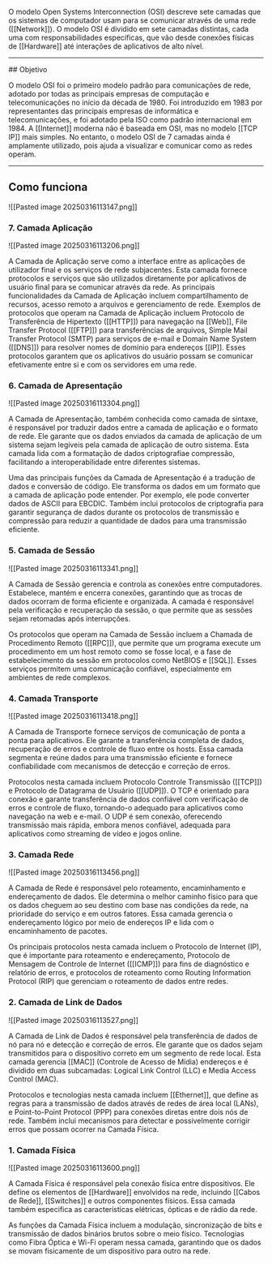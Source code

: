 O modelo Open Systems Interconnection (OSI) descreve sete camadas que os sistemas de computador usam para se comunicar através de uma rede ([[Network]]). O modelo OSI é dividido em sete camadas distintas, cada uma com responsabilidades específicas, que vão desde conexões físicas de [[Hardware]] até interações de aplicativos de alto nível.

<hr>
##  Objetivo

O modelo OSI foi o primeiro modelo padrão para comunicações de rede, adotado por todas as principais empresas de computação e telecomunicações no início da década de 1980. Foi introduzido em 1983 por representantes das principais empresas de informática e telecomunicações, e foi adotado pela ISO como padrão internacional em 1984.
A [[Internet]] moderna não é baseada em OSI, mas no modelo [[TCP IP]] mais simples. No entanto, o modelo OSI de 7 camadas ainda é amplamente utilizado, pois ajuda a visualizar e comunicar como as redes operam.

<hr>

## Como funciona

![[Pasted image 20250316113147.png]]

### 7. Camada Aplicação

![[Pasted image 20250316113206.png]]

A Camada de Aplicação serve como a interface entre as aplicações de utilizador final e os serviços de rede subjacentes. Esta camada fornece protocolos e serviços que são utilizados diretamente por aplicativos de usuário final para se comunicar através da rede. As principais funcionalidades da Camada de Aplicação incluem compartilhamento de recursos, acesso remoto a arquivos e gerenciamento de rede.
Exemplos de protocolos que operam na Camada de Aplicação incluem Protocolo de Transferência de Hipertexto ([[HTTP]]) para navegação na [[Web]], File Transfer Protocol ([[FTP]]) para transferências de arquivos, Simple Mail Transfer Protocol (SMTP) para serviços de e-mail e Domain Name System ([[DNS]]) para resolver nomes de domínio para endereços [[IP]]. Esses protocolos garantem que os aplicativos do usuário possam se comunicar efetivamente entre si e com os servidores em uma rede.

### 6. Camada de Apresentação

![[Pasted image 20250316113304.png]]

A Camada de Apresentação, também conhecida como camada de sintaxe, é responsável por traduzir dados entre a camada de aplicação e o formato de rede. Ele garante que os dados enviados da camada de aplicação de um sistema sejam legíveis pela camada de aplicação de outro sistema. Esta camada lida com a formatação de dados criptografiae compressão, facilitando a interoperabilidade entre diferentes sistemas.

Uma das principais funções da Camada de Apresentação é a tradução de dados e conversão de código. Ele transforma os dados em um formato que a camada de aplicação pode entender. Por exemplo, ele pode converter dados de ASCII para EBCDIC. Também inclui protocolos de criptografia para garantir segurança de dados durante os protocolos de transmissão e compressão para reduzir a quantidade de dados para uma transmissão eficiente.

### 5. Camada de Sessão

![[Pasted image 20250316113341.png]]

A Camada de Sessão gerencia e controla as conexões entre computadores. Estabelece, mantém e encerra conexões, garantindo que as trocas de dados ocorram de forma eficiente e organizada. A camada é responsável pela verificação e recuperação da sessão, o que permite que as sessões sejam retomadas após interrupções.

Os protocolos que operam na Camada de Sessão incluem a Chamada de Procedimento Remoto ([[RPC]]), que permite que um programa execute um procedimento em um host remoto como se fosse local, e a fase de estabelecimento da sessão em protocolos como NetBIOS e [[SQL]]. Esses serviços permitem uma comunicação confiável, especialmente em ambientes de rede complexos.

### 4. Camada Transporte

![[Pasted image 20250316113418.png]]

A Camada de Transporte fornece serviços de comunicação de ponta a ponta para aplicativos. Ele garante a transferência completa de dados, recuperação de erros e controle de fluxo entre os hosts. Essa camada segmenta e reúne dados para uma transmissão eficiente e fornece confiabilidade com mecanismos de detecção e correção de erros.

Protocolos nesta camada incluem Protocolo Controle Transmissão ([[TCP]]) e Protocolo de Datagrama de Usuário ([[UDP]]). O TCP é orientado para conexão e garante transferência de dados confiável com verificação de erros e controle de fluxo, tornando-o adequado para aplicativos como navegação na web e e-mail. O UDP é sem conexão, oferecendo transmissão mais rápida, embora menos confiável, adequada para aplicativos como streaming de vídeo e jogos online.

### 3. Camada Rede

![[Pasted image 20250316113456.png]]

A Camada de Rede é responsável pelo roteamento, encaminhamento e endereçamento de dados. Ele determina o melhor caminho físico para que os dados cheguem ao seu destino com base nas condições da rede, na prioridade do serviço e em outros fatores. Essa camada gerencia o endereçamento lógico por meio de endereços IP e lida com o encaminhamento de pacotes.

Os principais protocolos nesta camada incluem o Protocolo de Internet (IP), que é importante para roteamento e endereçamento, Protocolo de Mensagem de Controle de Internet ([[ICMP]]) para fins de diagnóstico e relatório de erros, e protocolos de roteamento como Routing Information Protocol (RIP) que gerenciam o roteamento de dados entre redes.

### 2. Camada de Link de Dados

![[Pasted image 20250316113527.png]]

A Camada de Link de Dados é responsável pela transferência de dados de nó para nó e detecção e correção de erros. Ele garante que os dados sejam transmitidos para o dispositivo correto em um segmento de rede local. Esta camada gerencia [[MAC]] (Controle de Acesso de Mídia) endereços e é dividido em duas subcamadas: Logical Link Control (LLC) e Media Access Control (MAC).

Protocolos e tecnologias nesta camada incluem [[Ethernet]], que define as regras para a transmissão de dados através de redes de área local (LANs), e Point-to-Point Protocol (PPP) para conexões diretas entre dois nós de rede. Também inclui mecanismos para detectar e possivelmente corrigir erros que possam ocorrer na Camada Física.

### 1. Camada Física

![[Pasted image 20250316113600.png]]

A Camada Física é responsável pela conexão física entre dispositivos. Ele define os elementos de [[Hardware]] envolvidos na rede, incluindo [[Cabos de Rede]], [[Switches]] e outros componentes físicos. Essa camada também especifica as características elétricas, ópticas e de rádio da rede.

As funções da Camada Física incluem a modulação, sincronização de bits e transmissão de dados binários brutos sobre o meio físico. Tecnologias como Fibra Óptica e Wi-Fi operam nessa camada, garantindo que os dados se movam fisicamente de um dispositivo para outro na rede.